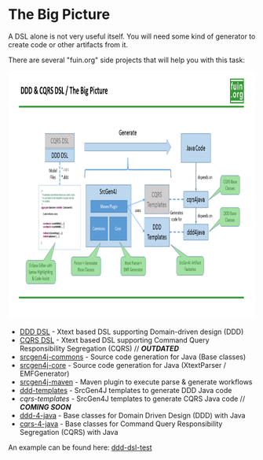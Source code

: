 The Big Picture
===============

A DSL alone is not very useful itself. You will need some kind of generator to create code or other artifacts from it. 

There are several "fuin.org" side projects that will help you with this task:

[<img src="ddd-dsl-big-pcture.png" width="896" height="504">](https://github.com/fuinorg/org.fuin.dsl.ddd/raw/master/doc/ddd-dsl-big-pcture.png)

* [DDD DSL](https://github.com/fuinorg/org.fuin.dsl.ddd/) - Xtext based DSL supporting Domain-driven design (DDD)
* [CQRS DSL](https://github.com/fuinorg/org.fuin.dsl.cqrs/) - Xtext based DSL supporting Command Query Responsibility Segregation (CQRS) // ___OUTDATED___
* [srcgen4j-commons](https://github.com/fuinorg/srcgen4j-commons) - Source code generation for Java (Base classes)
* [srcgen4j-core](https://github.com/fuinorg/srcgen4j-core) - Source code generation for Java (XtextParser / EMFGenerator)
* [srcgen4j-maven](https://github.com/fuinorg/srcgen4j-maven) - Maven plugin to execute parse & generate workflows
* [ddd-templates](https://github.com/fuinorg/ddd-templates) - SrcGen4J templates to generate DDD Java code
* *cqrs-templates* - SrcGen4J templates to generate CQRS Java code // ___COMING SOON___
* [ddd-4-java](https://github.com/fuinorg/ddd-4-java) - Base classes for Domain Driven Design (DDD) with Java
* [cqrs-4-java](https://github.com/fuinorg/cqrs-4-java) - Base classes for Command Query Responsibility Segregation (CQRS) with Java

An example can be found here: [ddd-dsl-test](https://github.com/fuinorg/org.fuin.dsl.ddd/tree/master/ddd-dsl-test)

